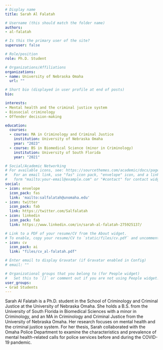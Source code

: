 ```yaml
---
# Display name
title: Sarah Al Falatah

# Username (this should match the folder name)
authors:
- al-falatah

# Is this the primary user of the site?
superuser: false

# Role/position
role: Ph.D. Student

# Organizations/Affiliations
organizations:
- name: University of Nebraska Omaha
  url: ""

# Short bio (displayed in user profile at end of posts)
bio: 

interests:
- Mental health and the criminal justice system
- Biosocial criminology
- Offender decision-making

education:
  courses:
  - course: MA in Criminology and Criminal Justice
    institution: University of Nebraska Omaha
    year: "2023"
  - course: BS in Biomedical Science (minor in Criminology)
    institution: University of South Florida
    year: "2021"

# Social/Academic Networking
# For available icons, see: https://sourcethemes.com/academic/docs/page-builder/#icons
#   For an email link, use "fas" icon pack, "envelope" icon, and a link in the
#   form "mailto:your-email@example.com" or "#contact" for contact widget.
social:
- icon: envelope
  icon_pack: fas
  link: 'mailto:salfalatah@unomaha.edu'
- icon: twitter
  icon_pack: fab
  link: https://twitter.com/Salfalatah
- icon: linkedin
  icon_pack: fab
  link: https://www.linkedin.com/in/sarah-al-falatah-275925137/

# Link to a PDF of your resume/CV from the About widget.
# To enable, copy your resume/CV to `static/files/cv.pdf` and uncomment the lines below.
- icon: cv
  icon_pack: ai
  link: "files/cv_al-falatah.pdf"

# Enter email to display Gravatar (if Gravatar enabled in Config)
# email: ""

# Organizational groups that you belong to (for People widget)
#   Set this to `[]` or comment out if you are not using People widget.
user_groups:
- Grad Students
---
```


Sarah Al Falatah is a Ph.D. student in the School of Criminology and Criminal Justice at the University of Nebraska Omaha. She holds a B.S. from the University of South Florida in Biomedical Sciences with a minor in Criminology, and an MA in Criminology and Criminal Justice from the University of Nebraska Omaha. Her research focuses on mental health and the criminal justice system. For her thesis, Sarah collaborated with the Omaha Police Department to examine the characteristics and prevalence of mental health-related calls for police services before and during the COVID-19 pandemic. 
